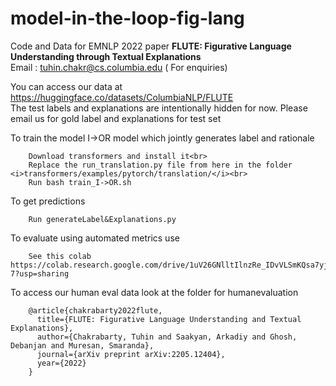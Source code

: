 # model-in-the-loop-fig-lang

Code and Data for EMNLP 2022 paper <b>FLUTE: Figurative Language Understanding through Textual Explanations</b><br>
Email : tuhin.chakr@cs.columbia.edu ( For enquiries)



You can access our data at https://huggingface.co/datasets/ColumbiaNLP/FLUTE<br>
The test labels and explanations are intentionally hidden for now. Please email us for gold label and explanations for test set

To train the model I->OR model which jointly generates label and rationale<br>


        Download transformers and install it<br>
        Replace the run_translation.py file from here in the folder <i>transformers/examples/pytorch/translation/</i><br>
        Run bash train_I->OR.sh

To get predictions  
        
        Run generateLabel&Explanations.py

To evaluate using automated metrics use
        
                
        See this colab https://colab.research.google.com/drive/1uV26GNlltIlnzRe_IDvVLSmKQsa7yj-7?usp=sharing
        
To access our human eval data look at the folder for humanevaluation
 
        @article{chakrabarty2022flute,
          title={FLUTE: Figurative Language Understanding and Textual Explanations},
          author={Chakrabarty, Tuhin and Saakyan, Arkadiy and Ghosh, Debanjan and Muresan, Smaranda},
          journal={arXiv preprint arXiv:2205.12404},
          year={2022}
        }
